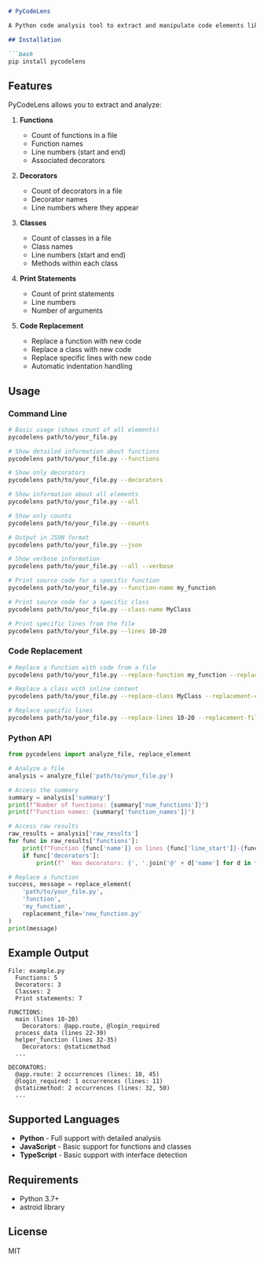 ```markdown
# PyCodeLens

A Python code analysis tool to extract and manipulate code elements like functions, decorators, classes, and print statements. It supports Python, JavaScript, and TypeScript files.

## Installation

```bash
pip install pycodelens
```

## Features

PyCodeLens allows you to extract and analyze:

1. **Functions**
   - Count of functions in a file
   - Function names
   - Line numbers (start and end)
   - Associated decorators

2. **Decorators**
   - Count of decorators in a file
   - Decorator names
   - Line numbers where they appear

3. **Classes**
   - Count of classes in a file
   - Class names
   - Line numbers (start and end)
   - Methods within each class

4. **Print Statements**
   - Count of print statements
   - Line numbers
   - Number of arguments

5. **Code Replacement**
   - Replace a function with new code
   - Replace a class with new code
   - Replace specific lines with new code
   - Automatic indentation handling

## Usage

### Command Line

```bash
# Basic usage (shows count of all elements)
pycodelens path/to/your_file.py

# Show detailed information about functions
pycodelens path/to/your_file.py --functions

# Show only decorators
pycodelens path/to/your_file.py --decorators

# Show information about all elements
pycodelens path/to/your_file.py --all

# Show only counts
pycodelens path/to/your_file.py --counts

# Output in JSON format
pycodelens path/to/your_file.py --json

# Show verbose information
pycodelens path/to/your_file.py --all --verbose

# Print source code for a specific function
pycodelens path/to/your_file.py --function-name my_function

# Print source code for a specific class
pycodelens path/to/your_file.py --class-name MyClass

# Print specific lines from the file
pycodelens path/to/your_file.py --lines 10-20
```

### Code Replacement

```bash
# Replace a function with code from a file
pycodelens path/to/your_file.py --replace-function my_function --replacement-file new_function.py

# Replace a class with inline content
pycodelens path/to/your_file.py --replace-class MyClass --replacement-content "class MyClass:\n    def new_method(self):\n        pass"

# Replace specific lines
pycodelens path/to/your_file.py --replace-lines 10-20 --replacement-file new_code.py
```

### Python API

```python
from pycodelens import analyze_file, replace_element

# Analyze a file
analysis = analyze_file('path/to/your_file.py')

# Access the summary
summary = analysis['summary']
print(f"Number of functions: {summary['num_functions']}")
print(f"Function names: {summary['function_names']}")

# Access raw results
raw_results = analysis['raw_results']
for func in raw_results['functions']:
    print(f"Function {func['name']} on lines {func['line_start']}-{func['line_end']}")
    if func['decorators']:
        print(f"  Has decorators: {', '.join('@' + d['name'] for d in func['decorators'])}")

# Replace a function
success, message = replace_element(
    'path/to/your_file.py',
    'function',
    'my_function',
    replacement_file='new_function.py'
)
print(message)
```

## Example Output

```
File: example.py
  Functions: 5
  Decorators: 3
  Classes: 2
  Print statements: 7

FUNCTIONS:
  main (lines 10-20)
    Decorators: @app.route, @login_required
  process_data (lines 22-30)
  helper_function (lines 32-35)
    Decorators: @staticmethod
  ...

DECORATORS:
  @app.route: 2 occurrences (lines: 10, 45)
  @login_required: 1 occurrences (lines: 11)
  @staticmethod: 2 occurrences (lines: 32, 50)
  ...
```

## Supported Languages

- **Python** - Full support with detailed analysis
- **JavaScript** - Basic support for functions and classes
- **TypeScript** - Basic support with interface detection

## Requirements

- Python 3.7+
- astroid library

## License

MIT
```